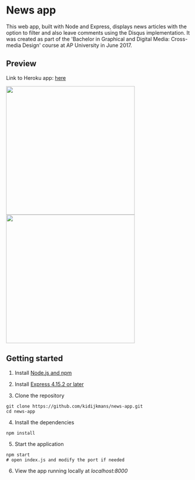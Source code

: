 # News app

This web app, built with Node and Express, displays news articles with the option to filter and also leave comments using the Disqus implementation. It was created as part of the 'Bachelor in Graphical and Digital Media: Cross-media Design' course at AP University in June 2017.

## Preview

Link to Heroku app: [here](https://dijkmans-kimberly-oefweek5.herokuapp.com)

<img src="https://github.com/kidijkmans/news-app/blob/master/Preview-1.png" width="350"><img src="https://github.com/kidijkmans/news-app/blob/master/Preview-2.png" width="350">

## Getting started

1. Install [Node.js and npm](https://docs.npmjs.com/downloading-and-installing-node-js-and-npm)

2. Install [Express 4.15.2 or later](https://expressjs.com/en/starter/installing.html)

3. Clone the repository

```
git clone https://github.com/kidijkmans/news-app.git
cd news-app
```

4. Install the dependencies

```
npm install
```

5. Start the application

```
npm start
# open index.js and modify the port if needed
```

6. View the app running locally at *localhost:8000*
